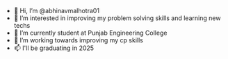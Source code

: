 - 👋 Hi, I’m @abhinavmalhotra01
- 👀 I’m interested in improving my problem solving skills and learning new techs
- 🌱 I’m currently student at Punjab Engineering College
- 💞️ I’m working towards improving my cp skills
- 📫 I'll be graduating in 2025

<!---
abhinavmalhotra01/abhinavmalhotra01 is a ✨ special ✨ repository because its `README.md` (this file) appears on your GitHub profile.
You can click the Preview link to take a look at your changes.
--->
